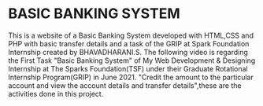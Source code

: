 # BASIC BANKING SYSTEM
This is a website of a Basic Banking System developed with HTML,CSS and PHP with basic transfer details and a task of the GRIP at Spark Foundation Internship created by BHAVADHARANI.S.
The following video is regarding the First Task "Basic Banking System" of My Web Development & Designing Internship at The Sparks Foundation(TSF) under their Graduate Rotational Internship Program(GRIP) in June 2021.
"Credit the amount to the particular account and view the account details and transfer details",these are the activities done in this project.
